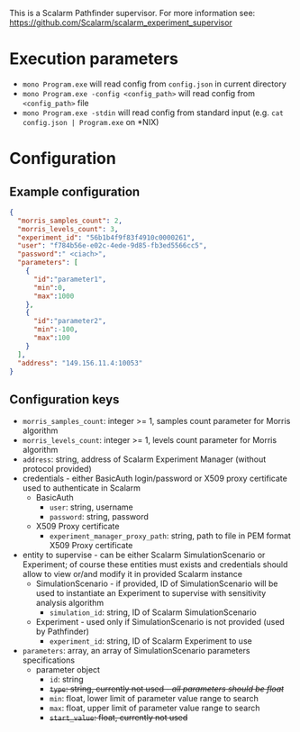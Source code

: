 This is a Scalarm Pathfinder supervisor. For more information see: https://github.com/Scalarm/scalarm_experiment_supervisor

# Execution parameters

* ``mono Program.exe`` will read config from ``config.json`` in current directory
* ``mono Program.exe -config <config_path>`` will read config from ``<config_path>`` file
* ``mono Program.exe -stdin`` will read config from standard input (e.g. ``cat config.json | Program.exe`` on *NIX)


# Configuration

## Example configuration

```json
{
  "morris_samples_count": 2,
  "morris_levels_count": 3,
  "experiment_id": "56b1b4f9f83f4910c0000261",
  "user": "f784b56e-e02c-4ede-9d85-fb3ed5566cc5",
  "password":" <ciach>",
  "parameters": [
    {
      "id":"parameter1",
      "min":0,
      "max":1000
    },
    {
      "id":"parameter2",
      "min":-100,
      "max":100
    }
  ],
  "address": "149.156.11.4:10053"
}
```

## Configuration keys

* ``morris_samples_count``: integer >= 1, samples count parameter for Morris algorithm
* ``morris_levels_count``: integer >= 1, levels count parameter for Morris algorithm
* ``address``: string, address of Scalarm Experiment Manager (without protocol provided)
* credentials - either BasicAuth login/password or X509 proxy certificate used to authenticate in Scalarm
  * BasicAuth
    * ``user``: string, username
    * ``password``: string, password
  * X509 Proxy certificate
    * ``experiment_manager_proxy_path``: string, path to file in PEM format X509 Proxy certificate
* entity to supervise - can be either Scalarm SimulationScenario or Experiment; of course these entities must exists and credentials should allow to view or/and modify it in provided Scalarm instance
  * SimulationScenario - if provided, ID of SimulationScenario will be used to instantiate an Experiment to supervise with sensitivity analysis algorithm
    * ``simulation_id``: string, ID of Scalarm SimulationScenario
  * Experiment - used only if SimulationScenario is not provided (used by Pathfinder)
    * ``experiment_id``: string, ID of Scalarm Experiment to use
* ``parameters``: array, an array of SimulationScenario parameters specifications
  * parameter object
    * ``id``: string
    * ~~``type``: string, currently not used - *all parameters should be float*~~
    * ``min``: float, lower limit of parameter value range to search
    * ``max``: float, upper limit of parameter value range to search
    * ~~``start_value``: float, currently not used~~
